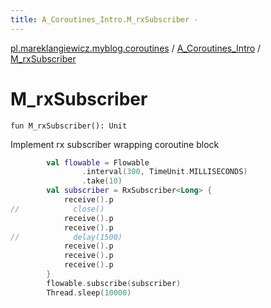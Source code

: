 ```yaml
---
title: A_Coroutines_Intro.M_rxSubscriber - 
---
```


[pl.mareklangiewicz.myblog.coroutines](../index.md) / [A_Coroutines_Intro](index.md) / [M_rxSubscriber](.)

# M_rxSubscriber

`fun M_rxSubscriber(): Unit`

Implement rx subscriber wrapping coroutine block

``` kotlin
        val flowable = Flowable
                .interval(300, TimeUnit.MILLISECONDS)
                .take(10)
        val subscriber = RxSubscriber<Long> {
            receive().p
//            close()
            receive().p
            receive().p
//            delay(1500)
            receive().p
            receive().p
            receive().p
        }
        flowable.subscribe(subscriber)
        Thread.sleep(10000)
```

